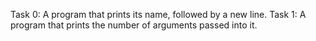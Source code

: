 Task 0: A program that prints its name, followed by a new line.
Task 1: A program that prints the number of arguments passed into it.

